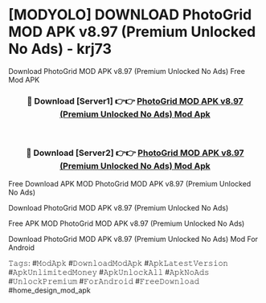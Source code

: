 # [MODYOLO] DOWNLOAD PhotoGrid MOD APK v8.97 (Premium Unlocked No Ads) - krj73
Download PhotoGrid MOD APK v8.97 (Premium Unlocked No Ads) Free Mod APK

<div align="center">
<h3>🔴 Download [Server1] 👉👉 <a href="https://apk-comot.site?title=PhotoGrid_MOD_APK_v8.97_(Premium_Unlocked_No_Ads)">PhotoGrid MOD APK v8.97 (Premium Unlocked No Ads) Mod Apk</a></h3><br>

<h3>🔴 Download [Server2] 👉👉 <a href="https://apk-comot.site?title=PhotoGrid_MOD_APK_v8.97_(Premium_Unlocked_No_Ads)">PhotoGrid MOD APK v8.97 (Premium Unlocked No Ads) Mod Apk</a></h3>
</div>


Free Download APK MOD PhotoGrid MOD APK v8.97 (Premium Unlocked No Ads)

Download PhotoGrid MOD APK v8.97 (Premium Unlocked No Ads) 

Free APK MOD PhotoGrid MOD APK v8.97 (Premium Unlocked No Ads) 

Download PhotoGrid MOD APK v8.97 (Premium Unlocked No Ads) Mod For Android

𝚃𝚊𝚐𝚜: #𝙼𝚘𝚍𝙰𝚙𝚔 #𝙳𝚘𝚠𝚗𝚕𝚘𝚊𝚍𝙼𝚘𝚍𝙰𝚙𝚔 #𝙰𝚙𝚔𝙻𝚊𝚝𝚎𝚜𝚝𝚅𝚎𝚛𝚜𝚒𝚘𝚗 #𝙰𝚙𝚔𝚄𝚗𝚕𝚒𝚖𝚒𝚝𝚎𝚍𝙼𝚘𝚗𝚎𝚢 #𝙰𝚙𝚔𝚄𝚗𝚕𝚘𝚌𝚔𝙰𝚕𝚕 #𝙰𝚙𝚔𝙽𝚘𝙰𝚍𝚜 #𝚄𝚗𝚕𝚘𝚌𝚔𝙿𝚛𝚎𝚖𝚒𝚞𝚖 #𝙵𝚘𝚛𝙰𝚗𝚍𝚛𝚘𝚒𝚍 #𝙵𝚛𝚎𝚎𝙳𝚘𝚠𝚗𝚕𝚘𝚊𝚍 #home_design_mod_apk
